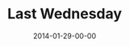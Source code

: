 ---
layout: message
category: message
series: "Power To Change"
title: "Last Wednesday"
date: 2014-01-29-00-00
message_id: 853
audio: "http://s3.amazonaws.com/crossroads-media/message/audio/012914_lw_oakley.mp3"
audio-duration: "47:55"
description: "Last Wednesday - Oakley"
video: "http://s3.amazonaws.com/crossroads-media/message/video/012914_lw_oakley.mp4"
video-duration: "47:55"
video-image: "http://s3.amazonaws.com/crossroads-media/images/012914_lw_still.jpg"
explicit: false
---